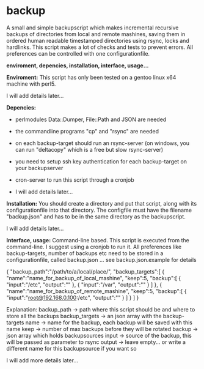 backup
==========================

A small and simple backupscript which makes incremental recursive backups of directories from local and remote mashines, saving them in ordered human readable timestamped directories using rsync, locks and hardlinks. This script makes a lot of checks and tests to prevent errors. All preferences can be controlled with one configurationfile.

**enviroment, depencies, installation, interface, usage...**

**Enviroment:**
This script has only been tested on a gentoo linux x64 machine with perl5. 

I will add details later...

**Depencies:** 
- perlmodules Data::Dumper, File::Path and JSON are needed
- the commandline programs "cp" and "rsync" are needed
- on each backup-target should run an rsync-server (on windows, you can run "deltacopy" which is a free but slow rsync-server)
- you need to setup ssh key authentication for each backup-target on your backupserver
- cron-server to run this script through a cronjob

- I will add details later...

**Installation:**
You should create a directory and put that script, along with its configurationfile into that directory. The configfile must have the filename "backup.json" and has to be in the same directory as the backupscript. 

I will add details later...

**Interface, usage:**
Command-line based. This script is executed from the command-line. I suggest using a cronjob to run it. 
All preferences like backup-targets, number of backups etc need to be stored in a configurationfile, called backup.json ... see backup.json.example for details


{
	"backup_path":"/path/to/a/local/place/",
	"backup_targets":[
		{
			"name":"name_for_backup_of_local_mashine",
			"keep":5,
			"backup":[
				{
					"input":"/etc",
					"output":""
				},
				{
					"input":"/var",
					"output":""
				}
			]
		},
                {
			"name":"name_for_backup_of_remote_mashine",
			"keep":5,
			"backup":[
				{
					"input":"root@192.168.0.100:/etc",
					"output":""
				}
			]
		}
	]
}

Explanation:
backup_path -> path where this script should be and where to store all the backups
backup_targets -> an json array with the backup-targets
name -> name for the backup, each backup will be saved with this name
keep -> number of max backups before they will be rotated
backup -> json array which holds backupsources
input -> source of the backup, this will be passed as parameter to rsync
output -> leave empty... or write a different name for this backupsource if you want so

I will add more details later...
